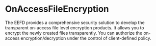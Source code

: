 # OnAccessFileEncryption
The EEFD provides  a comprehensive security solution to develop the transparent on-access file level encryption products. It allows you to encrypt the newly created files transparently. You can authorize the on-access encryption/decryption under the control of client-defined policy.
